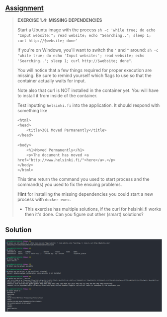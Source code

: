 ## [Assignment](https://devopswithdocker.com/part-1/section-2#exercise-14)

> **EXERCISE 1.4: MISSING DEPENDENCIES**
> 
> Start a Ubuntu image with the process `sh -c 'while true; do echo "Input website:"; read website; echo "Searching.."; sleep 1; curl http://$website; done'`
> 
> If you're on Windows, you'll want to switch the `'` and `"` around: `sh -c "while true; do echo 'Input website:'; read website; echo 'Searching..'; sleep 1; curl http://$website; done"`.
> 
> You will notice that a few things required for proper execution are missing. Be sure to remind yourself which flags to use so that the container actually waits for input.
> 
> Note also that curl is NOT installed in the container yet. You will have to install it from inside of the container.
> 
> Test inputting `helsinki.fi` into the application. It should respond with something like
> 
>     <html>
>     <head>
>         <title>301 Moved Permanently</title>
>     </head>
> 
>     <body>
>         <h1>Moved Permanently</h1>
>         <p>The document has moved <a href="http://www.helsinki.fi/">here</a>.</p>
>     </body>
>     </html>
> 
> This time return the command you used to start process and the command(s) you used to fix the ensuing problems.
> 
> **Hint** for installing the missing dependencies you could start a new process with `docker exec`.
> 
> - This exercise has multiple solutions, if the curl for helsinki.fi works then it's done. Can you figure out other (smart) solutions?


## Solution

![Solution to Exercise 1.4](https://raw.githubusercontent.com/VikSil/DevOps_with_Docker/refs/heads/trunk/Part1/Exercise_1.4/Exercise_1.4.png)